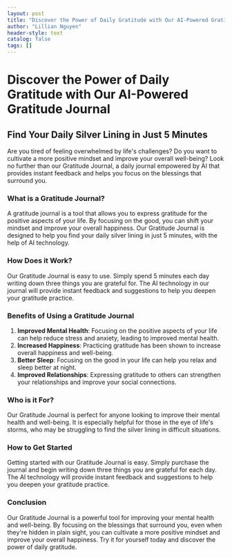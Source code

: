 ```yaml
---
layout: post
title: "Discover the Power of Daily Gratitude with Our AI-Powered Gratitude Journal"
author: "Lillian Nguyen"
header-style: text
catalog: false
tags: []
---
```


# Discover the Power of Daily Gratitude with Our AI-Powered Gratitude Journal

## Find Your Daily Silver Lining in Just 5 Minutes

Are you tired of feeling overwhelmed by life's challenges? Do you want to cultivate a more positive mindset and improve your overall well-being? Look no further than our Gratitude Journal, a daily journal empowered by AI that provides instant feedback and helps you focus on the blessings that surround you.

### What is a Gratitude Journal?

A gratitude journal is a tool that allows you to express gratitude for the positive aspects of your life. By focusing on the good, you can shift your mindset and improve your overall happiness. Our Gratitude Journal is designed to help you find your daily silver lining in just 5 minutes, with the help of AI technology.

### How Does it Work?

Our Gratitude Journal is easy to use. Simply spend 5 minutes each day writing down three things you are grateful for. The AI technology in our journal will provide instant feedback and suggestions to help you deepen your gratitude practice.

### Benefits of Using a Gratitude Journal

1. **Improved Mental Health**: Focusing on the positive aspects of your life can help reduce stress and anxiety, leading to improved mental health.
2. **Increased Happiness**: Practicing gratitude has been shown to increase overall happiness and well-being.
3. **Better Sleep**: Focusing on the good in your life can help you relax and sleep better at night.
4. **Improved Relationships**: Expressing gratitude to others can strengthen your relationships and improve your social connections.

### Who is it For?

Our Gratitude Journal is perfect for anyone looking to improve their mental health and well-being. It is especially helpful for those in the eye of life's storms, who may be struggling to find the silver lining in difficult situations.

### How to Get Started

Getting started with our Gratitude Journal is easy. Simply purchase the journal and begin writing down three things you are grateful for each day. The AI technology will provide instant feedback and suggestions to help you deepen your gratitude practice.

### Conclusion

Our Gratitude Journal is a powerful tool for improving your mental health and well-being. By focusing on the blessings that surround you, even when they're hidden in plain sight, you can cultivate a more positive mindset and improve your overall happiness. Try it for yourself today and discover the power of daily gratitude.